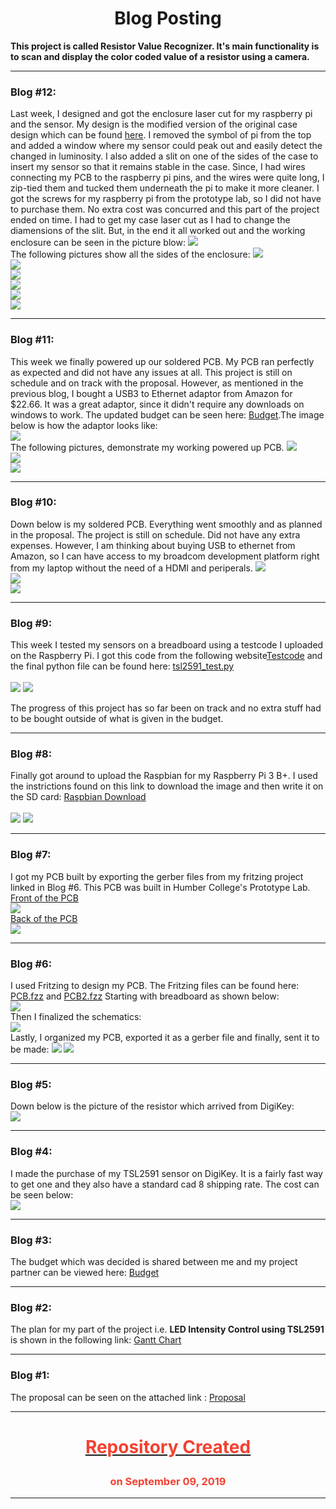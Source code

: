 <html>
	<h1 align="center"> Blog Posting</h1>
	<p> <b>This project is called Resistor Value Recognizer. It's main functionality is to 
	scan and display the color coded value of a resistor using a camera. </b></p>
	<hr>
	<h3>Blog #12:</h3>
	Last week, I designed and got the enclosure laser cut for my raspberry pi and the sensor. My design is the modified version of the original case design which can be found <a href="https://github.com/diy-electronics/raspberrypi-b-plus-case"> here</a>. I removed the symbol of pi from the top and added a window where my sensor could peak out and easily detect the changed in luminosity. I also added a slit on one of the sides of the case to insert my sensor so that it remains stable in the case. Since, I had wires connecting my PCB to the raspberry pi pins, and the wires were quite long, I zip-tied them and tucked them underneath the pi to make it more cleaner. I got the screws for my raspberry pi from the prototype lab, so I did not have to purchase them. No extra cost was concurred and this part of the project ended on time. I had to get my case laser cut as I had to change the diamensions of the slit. But, in the end it all worked out and the working enclosure can be seen in the picture blow:	
	<img src="Images/enclosureFull.jpg"> <br>
	The following pictures show all the sides of the enclosure:
	<img src="Images/enclosure1.jpg"> <br>
	<img src="Images/enclosure2.jpg"> <br>
	<img src="Images/enclosure3.jpg"> <br>
	<img src="Images/enclosure4.jpg"> <br>
	<img src="Images/enclosure5.jpg"> <br>
	<img src="Images/enclosure6.jpg"> <br>
	<hr>
	<h3>Blog #11:</h3>
	This week we finally powered up our soldered PCB. My PCB ran perfectly as expected and did not have any issues at all. This project is still on schedule and on track with the proposal. However, as mentioned in the previous blog, I bought a USB3 to Ethernet adaptor from Amazon for $22.66. It was a great adaptor, since it didn't require any downloads on windows to work. The updated budget can be seen here: <a href="https://github.com/HusnalK/Resistor-Value-Recognizer-RVR/blob/master/Documentation/Budget.pdf">
	Budget</a>.The image below is how the adaptor looks like: <br> 
	<img src="Images/connector.jpg"> <br>
	The following pictures, demonstrate my working powered up PCB.
	<img src="Images/powerUp1.jpg"> <br>
	<img src="Images/powerUp2.jpg"> <br>
	<img src="Images/powerUp3.jpg">
	<hr>
	<h3>Blog #10:</h3>
	Down below is my soldered PCB. Everything went smoothly and as planned in the proposal. The project is still on schedule. Did not have any extra expenses. However, I am thinking about buying USB to ethernet from Amazon, so I can have access to my broadcom development platform right from my laptop without the need of a HDMI and periperals.
	<img src="Images/pcbSoldered1.jpg"> <br>
	<img src="Images/pcbSoldered2.jpg"> <br>
	<img src="Images/pcbSoldered3.jpg"> 
	<hr>
	<h3>Blog #9:</h3>
	<p>This week I tested my sensors on a breadboard using a testcode I uploaded on the Raspberry Pi. I got this code from the following website<a href="https://learn.adafruit.com/adafruit-tsl2591/python-circuitpython">Testcode</a> and the final python file can be found here: <a href="Software/tsl2591_test.py">tsl2591_test.py</a><br> <br>
	<img src="Images/RealBreadboard.JPG"> <img src="Images/output.JPG">
	</p>
	<p> The progress of this project has so far been on track and no extra stuff had to be bought outside of what is given in the budget.</p> 
	<hr>
	<h3>Blog #8:</h3>
	<p>Finally got around to upload the Raspbian for my Raspberry Pi 3 B+. I used the instrictions found on this link to download the image and then write it on the SD card: <a href="https://www.raspberrypi.org/documentation/installation/installing-images/README.md">Raspbian Download</a> <br> <br>
	<img src="Images/raspbianUpdate1.jpg"> <img src="Images/raspbianUpdate2.jpg">
	<hr>
	<h3>Blog #7:</h3>
	<p>I got my PCB built by exporting the gerber files from my fritzing project linked in Blog #6. This PCB was built in Humber College's Prototype Lab. <br>
		<u>Front of the PCB </u><br>
	<img src="Images/BuiltPCBFront.jpg"> <br>
		<u>Back of the PCB</u> <br>
	<img src="Images/BuiltPCBBack.jpg"> 
	<hr>
	<h3>Blog #6:</h3>
	<p>I used Fritzing to design my PCB. The Fritzing files can be found here: <a href="Electronics/PCB.fzz">PCB.fzz</a> and <a href="Electronics/PCB2.fzz">PCB2.fzz</a>
		Starting with breadboard as shown below: <br>
	<img src="Images/PCB_bb.jpg">
	<br>
	Then I finalized the schematics: <br>
	<img src="Images/Schematics.JPG">
	<br>
	Lastly, I organized my PCB, exported it as a gerber file and finally, sent it to be made:
	<img src="Images/PCB.JPG.jpg">
	<img src="Images/PCB2.JPG">
	<hr>
	<h3>Blog #5:</h3>
	<p>Down below is the picture of the resistor which arrived from DigiKey: <br>
	<img src="Images/PartsRecieved.jpg">
	<hr>
	<h3>Blog #4:</h3>
	<p>I made the purchase of my TSL2591 sensor on DigiKey. It is a fairly fast way to get one and they also have a standard cad 8 			shipping rate. The cost can be seen below: <br>
	<img src="Images/proofOfPurchase.jpg">
	<hr>
	<h3>Blog #3:</h3>	
	<p>The budget which was decided is shared between me and my project partner can be viewed here:
	<a href="https://github.com/HusnalK/Resistor-Value-Recognizer-RVR/blob/master/Documentation/Budget.pdf">
	Budget</a>		
	</p>
	<hr>
	<h3>Blog #2:</h3>
	<p>The plan for my part of the project i.e. <b> LED Intensity Control using TSL2591</b>
	is shown in the following link: 
	<a href="https://github.com/HusnalK/Resistor-Value-Recognizer-RVR/blob/master/Documentation/CapstoneGProject.pdf">
	Gantt Chart</a>		
	</p>
	<hr>	
	<p>
	<h3>Blog #1:</h3>
	The proposal can be seen on the attached link : 
	<a href="https://github.com/HusnalK/Resistor-Value-Recognizer-RVR/blob/master/Documentation/ProjectProposalHK.pdf">
	Proposal</a> </p>
	<hr>
			<h1><u><p align="center" style="color:#f44030"> Repository Created 	</p></u> </h1>
			<h3><p align="center" style="color:#f44030"> on September 09, 2019</p> </h3>
	<hr>
			

		
